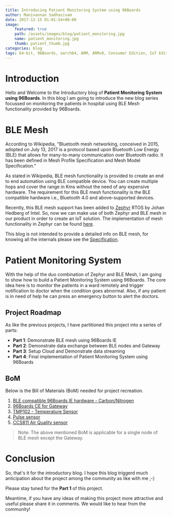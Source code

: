 ```yaml
---
title: Introducing Patient Monitoring System using 96Boards
author: Manivannan Sadhasivam
date: 2017-12-15 01:01:54+00:00
image:
    featured: true
    path: /assets/images/blog/patient_monitoring.jpg
    name: patient_monitoring.jpg
    thumb: patient_thumb.jpg
categories: blog
tags: 64-bit, 96Boards, aarch64, ARM, ARMv8, Consumer Edition, IoT Edition, Carbon, Nitrogen, DB410c, dragonboard410c, Linaro, Linux, Zephyr, BLE, Mesh, Bluetooth, phrama, phramatech, meditech
---
```


# **Introduction**

Hello and Welcome to the Introductory blog of **Patient Monitoring System using 96Boards**.
In this blog I am going to introduce the new blog series focussed on monitoring
the patients in hospital using BLE Mesh functionality provided by 96Boards.

# **BLE Mesh**

According to Wikipedia, "Bluetooth mesh networking, conceived in 2015, adopted
on July 13, 2017 is a protocol based upon Bluetooth Low Energy (BLE) that
allows for many-to-many communication over Bluetooth radio. It has been
defined in Mesh Profile Specification and Mesh Model Specification."

As stated in Wikipedia, BLE mesh functionality is provided to create an end
to end automation using BLE compatible device. You can create multiple hops
and cover the range in Kms without the need of any expensive hardware. The
requirement for this BLE mesh functionality is the BLE compatible hardware
i.e., Bluetooth 4.0 and above-supported devices.

Recently, this BLE mesh support has been added to [Zephyr](https://github.com/zephyrproject-rtos/zephyr)
RTOS by Johan Hedberg of Intel. So, now we can make use of both Zephyr and
BLE mesh in our product in order to create an IoT solution. The implementation
of mesh functionality in Zephyr can be found [here](https://github.com/zephyrproject-rtos/zephyr/tree/master/subsys/bluetooth/host/mesh).

This blog is not intended to provide a detailed info on BLE mesh, for
knowing all the internals please see the [Specification](https://www.bluetooth.com/specifications/mesh-specifications).

# **Patient Monitoring System**

With the help of the duo combination of Zephyr and BLE Mesh, I am going to
show how to build a Patient Monitoring System using 96Boards. The core idea
here is to monitor the patients in a ward remotely and trigger notification
to doctor when the condition goes abnormal. Also, if any patient is in need
of help he can press an emergency button to alert the doctors.

## **Project Roadmap**

As like the previous projects, I have partitioned this project into a series
of parts:

* **Part 1**: Demonstrate BLE mesh using 96Boards IE
* **Part 2**: Demonstrate data exchange between BLE nodes and Gateway
* **Part 3**: Setup Cloud and Demonstrate data streaming
* **Part 4**: Final implementation of Patient Monitoring System using 96Boards

## **BoM**

Below is the Bill of Materials (BoM) needed for project recreation.

1. [BLE compatible 96Boards IE hardware - Carbon/Nitrogen](https://www.96boards.org/products/ie/)
2. [96Boards CE for Gateway](https://www.96boards.org/products/ce/)
3. [TMP102 - Temperature Sensor](https://www.sparkfun.com/products/13314)
4. [Pulse sensor](https://www.sparkfun.com/products/11574)
5. [CCS811 Air Quality sensor](https://www.sparkfun.com/products/14193)

> Note: The above mentioned BoM is applicable for a single node of BLE mesh except the Gateway.

# **Conclusion**

So, that's it for the introductory blog. I hope this blog triggerd much
anticipation about the project among the community as like with me ;-)

Please stay tuned for the **Part 1** of this project.

Meantime, if you have any ideas of making this project more attractive
and useful please share it in comments. We would like to hear from the
community!
